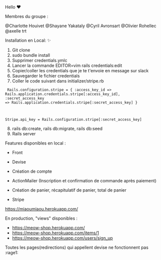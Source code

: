 Hello :heart:


Membres du groupe : 

@Charlotte Houivet
@Shayane Yakataly
@Cyril Avronsart
@Olivier Rohellec 
@axelle trt 


Installation en Local: :sparkles:

1. Git clone 
2. sudo bundle install 
3. Supprimer credentials.ymlc
4. Lancer la commande EDITOR=vim rails credentials:edit
5. Copier/coller les credentials que je te t'envoie en message sur slack 
6. Sauvegarder le fichier credentials 
7. Coller le code suivant dans initializer/stripe.rb  

<code> Rails.configuration.stripe = {
  :access_key_id => Rails.application.credentials.stripe[:access_key_id],
  :secret_access_key => Rails.application.credentials.stripe[:secret_access_key]
}
  
  
Stripe.api_key = Rails.configuration.stripe[:secret_access_key] </code> 






8. rails db:create, rails db:migrate, rails db:seed 
9. Rails server 

Features disponibles en local : 

- Front 

- Devise

- Création de compte 

- ActionMailer (Inscription et confirmation de commande après paiement)

- Création de panier, récapitulatif de panier, total de panier 

- Stripe


https://miaoumiaou.herokuapp.com/

En production, "views" disponibles : 

-  https://meow-shop.herokuapp.com/
-  https://meow-shop.herokuapp.com/items/1
-  https://meow-shop.herokuapp.com/users/sign_up

Toutes les pages(redirections) qui appellent devise ne fonctionnent pas :rage1:
